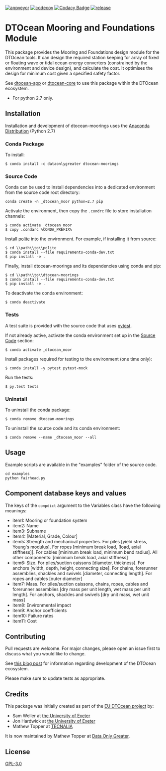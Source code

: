 [![appveyor](https://ci.appveyor.com/api/projects/status/github/DTOcean/dtocean-moorings?branch=master&svg=true)](https://ci.appveyor.com/project/DTOcean/dtocean-moorings)
[![codecov](https://codecov.io/gh/DTOcean/dtocean-moorings/branch/master/graph/badge.svg)](https://codecov.io/gh/DTOcean/dtocean-moorings)
[![Codacy Badge](https://api.codacy.com/project/badge/Grade/bb34506cc82f4df883178a6e64619eaf)](https://www.codacy.com/project/H0R5E/dtocean-moorings/dashboard?utm_source=github.com&amp;utm_medium=referral&amp;utm_content=DTOcean/dtocean-moorings&amp;utm_campaign=Badge_Grade_Dashboard&amp;branchId=8410911)
[![release](https://img.shields.io/github/release/DTOcean/dtocean-moorings.svg)](https://github.com/DTOcean/dtocean-moorings/releases/latest)

# DTOcean Mooring and Foundations Module

This package provides the Mooring and Foundations design module for the DTOcean 
tools. It can design the required station keeping for array of fixed or floating 
wave or tidal ocean energy converters (constrained by the environment and 
device design), and calculate the cost. It optimises the design for minimum 
cost given a specified safety factor. 

See [dtocean-app](https://github.com/DTOcean/dtocean-app) or [dtocean-core](
https://github.com/DTOcean/dtocean-app) to use this package within the DTOcean
ecosystem.

* For python 2.7 only.

## Installation

Installation and development of dtocean-moorings uses the [Anaconda 
Distribution](https://www.anaconda.com/distribution/) (Python 2.7)

### Conda Package

To install:

```
$ conda install -c dataonlygreater dtocean-moorings
```

### Source Code

Conda can be used to install dependencies into a dedicated environment from
the source code root directory:

```
conda create -n _dtocean_moor python=2.7 pip
```

Activate the environment, then copy the `.condrc` file to store installation  
channels:

```
$ conda activate _dtocean_moor
$ copy .condarc %CONDA_PREFIX%
```

Install [polite](https://github.com/DTOcean/polite) into the environment. For 
example, if installing it from source:

```
$ cd \\path\\to\\polite
$ conda install --file requirements-conda-dev.txt
$ pip install -e .
```

Finally, install dtocean-moorings and its dependencies using conda and pip:

```
$ cd \\path\\to\\dtocean-moorings
$ conda install --file requirements-conda-dev.txt
$ pip install -e .
```

To deactivate the conda environment:

```
$ conda deactivate
```

### Tests

A test suite is provided with the source code that uses [pytest](
https://docs.pytest.org).

If not already active, activate the conda environment set up in the [Source 
Code](#source-code) section:

```
$ conda activate _dtocean_moor
```

Install packages required for testing to the environment (one time only):

```
$ conda install -y pytest pytest-mock
```

Run the tests:

``` 
$ py.test tests
```

### Uninstall

To uninstall the conda package:

```
$ conda remove dtocean-moorings
```

To uninstall the source code and its conda environment:

```
$ conda remove --name _dtocean_moor --all
```

## Usage

Example scripts are available in the "examples" folder of the source code.

```
cd examples
python fairhead.py
```

## Component database keys and values

The keys of the `compdict` argument to the Variables class have the following
meanings:

* item1: Mooring or foundation system
* item2: Name
* item3: Subname
* item4: [Material, Grade, Colour]
* item5: Strength and mechanical properties. For piles [yield stress, Young's 
         modulus]. For ropes [minimum break load, [load, axial stiffness]]. For 
         cables [minimum break load, minimum bend radius]. All other 
         components: [minimum break load, axial stiffness]
* item6: Size. For piles/suction caissons [diameter, thickness]. For anchors 
         [width, depth, height, connecting size]. For chains, forerunner  
         assemblies, shackles and swivels [diameter, connecting length]. For 
         ropes and cables [outer diameter]
* item7: Mass. For piles/suction caissons, chains, ropes, cables and forerunner 
         assemblies [dry mass per unit length, wet mass per unit length]. For 
         anchors, shackles and swivels [dry unit mass, wet unit mass]
* item8: Environmental impact
* item9: Anchor coefficients
* item10: Failure rates
* item11: Cost

## Contributing

Pull requests are welcome. For major changes, please open an issue first to
discuss what you would like to change.

See [this blog post](
https://www.dataonlygreater.com/latest/professional/2017/03/09/dtocean-development-change-management/)
for information regarding development of the DTOcean ecosystem.

Please make sure to update tests as appropriate.

## Credits

This package was initially created as part of the [EU DTOcean project](
https://www.dtoceanplus.eu/About-DTOceanPlus/History) by:

 * Sam Weller at [the University of Exeter](https://www.exeter.ac.uk/)
 * Jon Hardwick at [the University of Exeter](https://www.exeter.ac.uk/)
 * Mathew Topper at [TECNALIA](https://www.tecnalia.com)

It is now maintained by Mathew Topper at [Data Only Greater](
https://www.dataonlygreater.com/).

## License

[GPL-3.0](https://choosealicense.com/licenses/gpl-3.0/)
